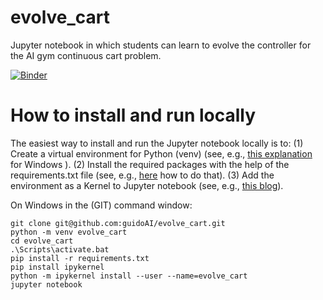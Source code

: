# evolve_cart
Jupyter notebook in which students can learn to evolve the controller for the AI gym continuous cart problem.

[![Binder](https://mybinder.org/badge_logo.svg)](https://mybinder.org/v2/gh/guidoAI/evolve_cart.git/master)

# How to install and run locally
The easiest way to install and run the Jupyter notebook locally is to:
(1) Create a virtual environment for Python (venv) (see, e.g., [this explanation](https://docs.python.org/3/library/venv.html) for Windows ).
(2) Install the required packages with the help of the requirements.txt file (see, e.g., [here](https://stackoverflow.com/questions/7225900/how-can-i-install-packages-using-pip-according-to-the-requirements-txt-file-from) how to do that).
(3) Add the environment as a Kernel to Jupyter notebook (see, e.g., [this blog](https://janakiev.com/blog/jupyter-virtual-envs/#add-virtual-environment-to-jupyter-notebook)).

On Windows in the (GIT) command window:

```
git clone git@github.com:guidoAI/evolve_cart.git
python -m venv evolve_cart
cd evolve_cart
.\Scripts\activate.bat
pip install -r requirements.txt
pip install ipykernel
python -m ipykernel install --user --name=evolve_cart
jupyter notebook
```

